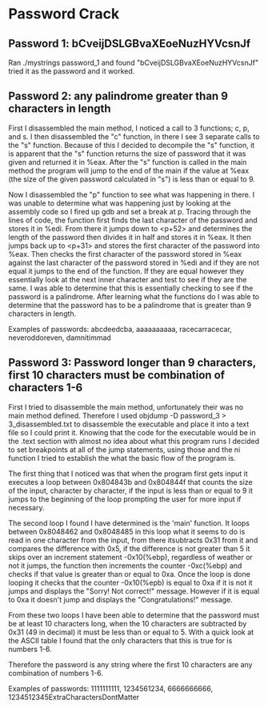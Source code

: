 # Password Crack

## Password 1: bCveijDSLGBvaXEoeNuzHYVcsnJf

Ran ./mystrings password_1 and found "bCveijDSLGBvaXEoeNuzHYVcsnJf" tried it as the password and it worked.


## Password 2: any palindrome greater than 9 characters in length

First I disassembled the main method, I noticed a call to 3 functions; c, p, and s. I then disassembled the "c" function, in there I see 3 separate calls to the "s" function. Because of this I decided to decompile the "s" function, it is apparent that the "s" function returns the size of password that it was given and returned it in %eax. After the "s" function is called in the main method the program will jump to the end of the main if the value at %eax (the size of the given password calculated in "s") is less than or equal to 9.

Now I disassembled the "p" function to see what was happening in there. I was unable to determine what was happening just by looking at the assembly code so I fired up gdb and set a break at p. Tracing through the lines of code, the function first finds the last character of the password and stores it in %edi. From there it jumps down to <p+52> and determines the length of the password then divides it in half and stores it in %eax. It then jumps back up to <p+31> and stores the first character of the password into %eax. Then checks the first character of the password stored in %eax against the last character of the password stored in %edi and if they are not equal it jumps to the end of the function. If they are equal however they essentially look at the next inner character and test to see if they are the same. I was able to determine that this is essentially checking to see if the password is a palindrome. After learning what the functions do I was able to determine that the password has to be a palindrome that is greater than 9 characters in length.

Examples of passwords: abcdeedcba, aaaaaaaaaa, racecarracecar, neveroddoreven, damnitimmad


## Password 3: Password longer than 9 characters, first 10 characters must be combination of characters 1-6

First I tried to disassemble the main method, unfortunately their was no main method defined. Therefore I used objdump -D password_3 > 3_disassembled.txt to disassemble the executable and place it into a text file so I could print it. Knowing that the code for the executable would be in the .text section with almost no idea about what this program runs I decided to set breakpoints at all of the jump statements, using those and the ni function I tried to establish the what the basic flow of the program is.

The first thing that I noticed was that when the program first gets input it executes a loop between 0x804843b and 0x804844f that counts the size of the input, character by character, if the input is less than or equal to 9 it jumps to the beginning of the loop prompting the user for more input if necessary.

The second loop I found I have determined is the 'main' function. It loops between 0x8048462 and 0x8048485 in this loop what it seems to do is read in one character from the input, from there itsubtracts 0x31 from it and compares the difference with 0x5, if the difference is not greater than 5 it skips over an increment statement -0x10(%ebp), regardless of weather or not it jumps, the function then increments the counter -0xc(%ebp) and checks if that value is greater than or equal to 0xa. Once the loop is done looping it checks that the counter -0x10(%epb) is equal to 0xa if it is not it jumps and displays the "Sorry! Not correct!" message. However if it is equal to 0xa it doesn't jump and displays the "Congratulations!" message.

From these two loops I have been able to determine that the password must be at least 10 characters long, when the 10 characters are subtracted by 0x31 (49 in decimal) it must be less than or equal to 5. With a quick look at the ASCII table I found that the only characters that this is true for is numbers 1-6.

Therefore the password is any string where the first 10 characters are any combination of numbers 1-6.

Examples of passwords: 1111111111, 1234561234, 6666666666,
1234512345ExtraCharactersDontMatter

